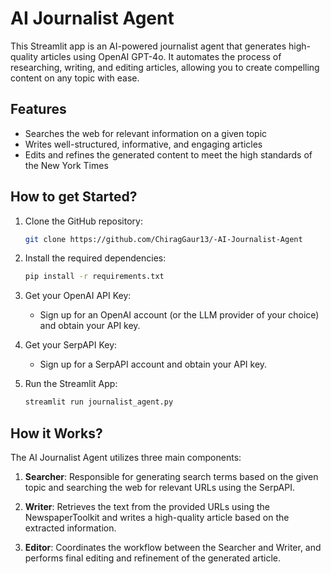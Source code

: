 # AI Journalist Agent

This Streamlit app is an AI-powered journalist agent that generates high-quality articles using OpenAI GPT-4o. It automates the process of researching, writing, and editing articles, allowing you to create compelling content on any topic with ease.

## Features

- Searches the web for relevant information on a given topic
- Writes well-structured, informative, and engaging articles
- Edits and refines the generated content to meet the high standards of the New York Times

## How to get Started?

1. Clone the GitHub repository:
    ```bash
    git clone https://github.com/ChiragGaur13/-AI-Journalist-Agent
    ```

2. Install the required dependencies:
    ```bash
    pip install -r requirements.txt
    ```

3. Get your OpenAI API Key:
    - Sign up for an OpenAI account (or the LLM provider of your choice) and obtain your API key.

4. Get your SerpAPI Key:
    - Sign up for a SerpAPI account and obtain your API key.

5. Run the Streamlit App:
    ```bash
    streamlit run journalist_agent.py
    ```

## How it Works?

The AI Journalist Agent utilizes three main components:

1. **Searcher**: Responsible for generating search terms based on the given topic and searching the web for relevant URLs using the SerpAPI.
   
2. **Writer**: Retrieves the text from the provided URLs using the NewspaperToolkit and writes a high-quality article based on the extracted information.
   
3. **Editor**: Coordinates the workflow between the Searcher and Writer, and performs final editing and refinement of the generated article.

